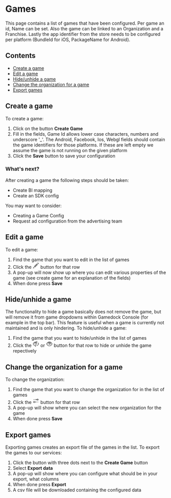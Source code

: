 # Games
This page contains a list of games that have been configured. Per game an id, Name can be set. Also the game can be linked to an Organization and a Franchise. Lastly the app identifier from the store needs to be configured per platform (BundleId for iOS, PackageName for Android).

## Contents
- [Create a game](#create-a-game)
- [Edit a game](#edit-a-game)
- [Hide/unhide a game](#hide-unhide-a-game)
- [Change the organization for a game](#change-the-organization-for-a-game)
- [Export games](#export-games)

## Create a game
To create a game:
1. Click on the button **Create Game**
2. Fill in the fields, Game Id allows lower case characters, numbers and underscore '\_'. The Android, Facebook, Ios, Webgl fields should contain the game identifiers for those platforms. If these are left empty we assume the game is not running on the given platform
3. Click the **Save** button to save your configuration

### What's next?
After creating a game the following steps should be taken:
* Create BI mapping
* Create an SDK config

You may want to consider:
* Creating a Game Config
* Request ad configuration from the advertising team

## Edit a game
To edit a game:
1. Find the game that you want to edit in the list of games
2. Click the ![pencil](https://github.com/azerion/gamedock-sdk/raw/master/docs/console/_images/pencil.png) button for that row
3. A pop-up will now show up where you can edit various properties of the game (see create game for an explanation of the fields)
4. When done press **Save**


## Hide/unhide a game
The functionality to hide a game basically does not remove the game, but will remove it from game dropdowns within Gamedock Console (for example in the top bar). This feature is useful when a game is currently not maintained and is only hindering.
To hide/unhide a game:

1. Find the game that you want to hide/unhide in the list of games
2. Click the  ![eye-close](https://github.com/azerion/gamedock-sdk/raw/master/docs/console/_images/eye-close.png)</span> or ![eye-open](https://github.com/azerion/gamedock-sdk/raw/master/docs/console/_images/eye-open.png)</span> button for that row to hide or unhide the game repectively

## Change the organization for a game
To change the organization:
1. Find the game that you want to change the organization for in the list of games
2. Click the ![transfer](https://github.com/azerion/gamedock-sdk/raw/master/docs/console/_images/transfer.png) button for that row
3. A pop-up will show where you can select the new organization for the game
4. When done press **Save**


## Export games
Exporting games creates an export file of the games in the list.
To export the games to our services:
1. Click the button with three dots next to the **Create Game** button
2. Select **Export data**
3. A pop-up will show where you can configure what should be in your export, what columns
4. When done press **Export**
5. A csv file will be downloaded containing the configured data